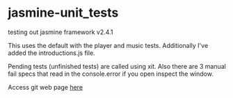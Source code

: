 # jasmine-unit_tests
testing out jasmine framework v2.4.1

This uses the default with the player and music tests. Additionally I've added the introductions.js file.

Pending tests (unfinished tests) are called using xit. Also there are 3 manual fail specs that read in the console.error if you open inspect the window.

Access git web page [here](https://lastlink.github.io/jasmine-unit_tests/)
